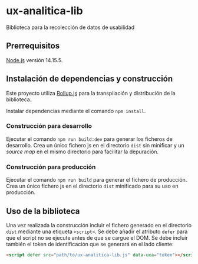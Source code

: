 # ux-analitica-lib
Biblioteca para la recolección de datos de usabilidad

## Prerrequisitos
[Node.js](https://nodejs.org) versión 14.15.5.

## Instalación de dependencias y construcción
Este proyecto utiliza [Rollup.js](https://www.rollupjs.org) para la transpilación y distribución de la biblioteca.

Instalar dependencias mediante el comando `npm install`.

### Construcción para desarrollo
Ejecutar el comando `npm run build:dev` para generar los ficheros de desarrollo. Crea un único fichero js en el directorio `dist` sin minificar y un *source map* en el mismo directorio para facilitar la depuración.

### Construcción para producción
Ejecutar el comando `npm run build` para generar el fichero de producción. Crea un único fichero js en el directorio `dist` minificado para su uso en producción.

## Uso de la biblioteca
Una vez realizada la construcción incluir el fichero generado en el directorio `dist` mediante una etiqueta `<script>`. Se debe añadir el atributo `defer` para que el script no se ejecute antes de que se cargue el DOM. Se debe incluir también el token de identificación que se generará en el lado cliente:

```html
<script defer src="path/to/ux-analitica-lib.js" data-uxa="token"></script>
```

